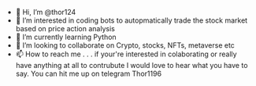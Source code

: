 - 👋 Hi, I’m @thor124
- 👀 I’m interested in coding bots to autopmatically trade the stock market based on price action analysis 
- 🌱 I’m currently learning Python 
- 💞️ I’m looking to collaborate on Crypto, stocks, NFTs, metaverse etc
- 📫 How to reach me  . . .  if your're interested in colaborating or really have anything at all to contrubute I would love to hear what you have to say. You can hit me up 
on telegram Thor1196

<!---
thor124/thor124 is a ✨ special ✨ repository because its `README.md` (this file) appears on your GitHub profile.
You can click the Preview link to take a look at your changes.
--->
